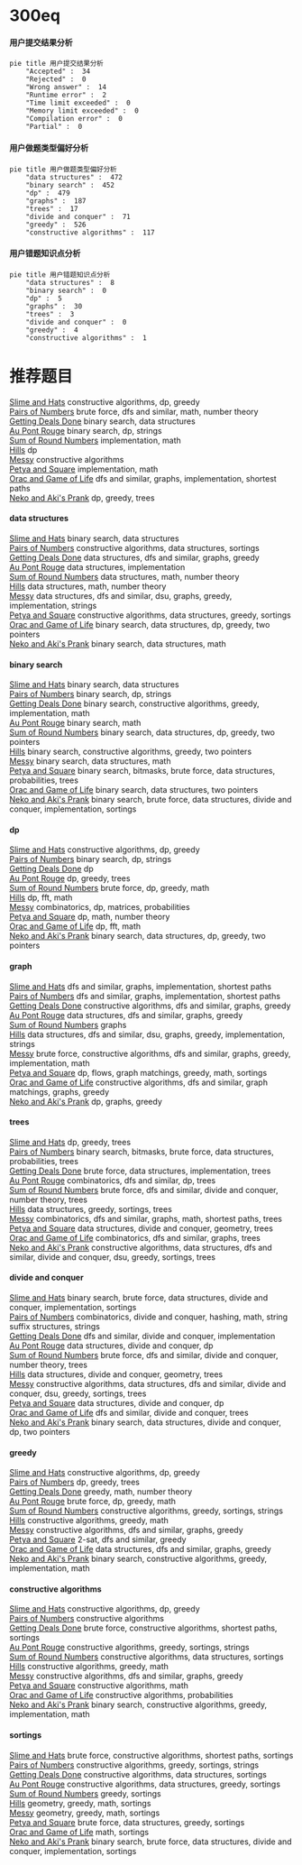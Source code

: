 # 300eq
<!-- tabs:start -->
#### **用户提交结果分析**

```mermaid
pie title 用户提交结果分析
    "Accepted" :  34
    "Rejected" :  0
    "Wrong answer" :  14
    "Runtime error" :  2
    "Time limit exceeded" :  0
    "Memory limit exceeded" :  0
    "Compilation error" :  0
    "Partial" :  0
```
#### **用户做题类型偏好分析**

```mermaid
pie title 用户做题类型偏好分析
    "data structures" :  472
    "binary search" :  452
    "dp" :  479
    "graphs" :  187
    "trees" :  17
    "divide and conquer" :  71
    "greedy" :  526
    "constructive algorithms" :  117
```
#### **用户错题知识点分析**

```mermaid
pie title 用户错题知识点分析
    "data structures" :  8
    "binary search" :  0
    "dp" :  5
    "graphs" :  30
    "trees" :  3
    "divide and conquer" :  0
    "greedy" :  4
    "constructive algorithms" :  1
```
<!-- tabs:end -->
# 推荐题目
[Slime and Hats](http://codeforces.com/problemset/problem/1349/E)		constructive algorithms,
                        dp,
                        greedy		  
[Pairs of Numbers](http://codeforces.com/problemset/problem/134/B)		brute force,
                        dfs and similar,
                        math,
                        number theory		  
[Getting Deals Done](http://codeforces.com/problemset/problem/1070/E)		binary search,
                        data structures		  
[Au Pont Rouge](http://codeforces.com/problemset/problem/1310/C)		binary search,
                        dp,
                        strings		  
[Sum of Round Numbers](https://codeforces.com/contest/1347/problem/C)		implementation,
                        math		  
[Hills](http://codeforces.com/problemset/problem/1012/C)		dp		  
[Messy](https://codeforces.com/contest/1262/problem/C)		constructive algorithms		  
[Petya and Square](http://codeforces.com/problemset/problem/112/B)		implementation,
                        math		  
[Orac and Game of Life](https://codeforces.com/contest/1350/problem/E)		dfs and similar,
                        graphs,
                        implementation,
                        shortest paths		  
[Neko and Aki's Prank](http://codeforces.com/problemset/problem/1152/D)		dp,
                        greedy,
                        trees		  
<!-- tabs:start -->
#### **data structures**
[Slime and Hats](http://codeforces.com/problemset/problem/1070/E)		binary search,
                        data structures		  
[Pairs of Numbers](http://codeforces.com/problemset/problem/1353/D)		constructive algorithms,
                        data structures,
                        sortings		  
[Getting Deals Done](http://codeforces.com/problemset/problem/1348/F)		data structures,
                        dfs and similar,
                        graphs,
                        greedy		  
[Au Pont Rouge](http://codeforces.com/problemset/problem/1351/C)		data structures,
                        implementation		  
[Sum of Round Numbers](http://codeforces.com/problemset/problem/1349/A)		data structures,
                        math,
                        number theory		  
[Hills](https://codeforces.com/contest/1350/problem/C)		data structures,
                        math,
                        number theory		  
[Messy](http://codeforces.com/problemset/problem/1213/F)		data structures,
                        dfs and similar,
                        dsu,
                        graphs,
                        greedy,
                        implementation,
                        strings		  
[Petya and Square](http://codeforces.com/problemset/problem/1348/B)		constructive algorithms,
                        data structures,
                        greedy,
                        sortings		  
[Orac and Game of Life](http://codeforces.com/problemset/problem/1492/C)		binary search,
                        data structures,
                        dp,
                        greedy,
                        two pointers		  
[Neko and Aki's Prank](http://codeforces.com/problemset/problem/1490/G)		binary search,
                        data structures,
                        math		  
#### **binary search**
[Slime and Hats](http://codeforces.com/problemset/problem/1070/E)		binary search,
                        data structures		  
[Pairs of Numbers](http://codeforces.com/problemset/problem/1310/C)		binary search,
                        dp,
                        strings		  
[Getting Deals Done](http://codeforces.com/problemset/problem/1348/D)		binary search,
                        constructive algorithms,
                        greedy,
                        implementation,
                        math		  
[Au Pont Rouge](http://codeforces.com/problemset/problem/1352/C)		binary search,
                        math		  
[Sum of Round Numbers](http://codeforces.com/problemset/problem/1492/C)		binary search,
                        data structures,
                        dp,
                        greedy,
                        two pointers		  
[Hills](http://codeforces.com/problemset/problem/1463/D)		binary search,
                        constructive algorithms,
                        greedy,
                        two pointers		  
[Messy](http://codeforces.com/problemset/problem/1490/G)		binary search,
                        data structures,
                        math		  
[Petya and Square](http://codeforces.com/problemset/problem/1479/D)		binary search,
                        bitmasks,
                        brute force,
                        data structures,
                        probabilities,
                        trees		  
[Orac and Game of Life](http://codeforces.com/problemset/problem/1436/E)		binary search,
                        data structures,
                        two pointers		  
[Neko and Aki's Prank](http://codeforces.com/problemset/problem/1461/D)		binary search,
                        brute force,
                        data structures,
                        divide and conquer,
                        implementation,
                        sortings		  
#### **dp**
[Slime and Hats](http://codeforces.com/problemset/problem/1349/E)		constructive algorithms,
                        dp,
                        greedy		  
[Pairs of Numbers](http://codeforces.com/problemset/problem/1310/C)		binary search,
                        dp,
                        strings		  
[Getting Deals Done](http://codeforces.com/problemset/problem/1012/C)		dp		  
[Au Pont Rouge](http://codeforces.com/problemset/problem/1152/D)		dp,
                        greedy,
                        trees		  
[Sum of Round Numbers](http://codeforces.com/problemset/problem/1348/E)		brute force,
                        dp,
                        greedy,
                        math		  
[Hills](http://codeforces.com/problemset/problem/1349/F2)		dp,
                        fft,
                        math		  
[Messy](http://codeforces.com/problemset/problem/1151/F)		combinatorics,
                        dp,
                        matrices,
                        probabilities		  
[Petya and Square](http://codeforces.com/problemset/problem/1350/B)		dp,
                        math,
                        number theory		  
[Orac and Game of Life](http://codeforces.com/problemset/problem/1349/F1)		dp,
                        fft,
                        math		  
[Neko and Aki's Prank](http://codeforces.com/problemset/problem/1492/C)		binary search,
                        data structures,
                        dp,
                        greedy,
                        two pointers		  
#### **graph**
[Slime and Hats](https://codeforces.com/contest/1350/problem/E)		dfs and similar,
                        graphs,
                        implementation,
                        shortest paths		  
[Pairs of Numbers](http://codeforces.com/problemset/problem/1349/C)		dfs and similar,
                        graphs,
                        implementation,
                        shortest paths		  
[Getting Deals Done](http://codeforces.com/problemset/problem/1325/F)		constructive algorithms,
                        dfs and similar,
                        graphs,
                        greedy		  
[Au Pont Rouge](http://codeforces.com/problemset/problem/1348/F)		data structures,
                        dfs and similar,
                        graphs,
                        greedy		  
[Sum of Round Numbers](http://codeforces.com/problemset/problem/1133/F1)		graphs		  
[Hills](http://codeforces.com/problemset/problem/1213/F)		data structures,
                        dfs and similar,
                        dsu,
                        graphs,
                        greedy,
                        implementation,
                        strings		  
[Messy](http://codeforces.com/problemset/problem/1487/C)		brute force,
                        constructive algorithms,
                        dfs and similar,
                        graphs,
                        greedy,
                        implementation,
                        math		  
[Petya and Square](http://codeforces.com/problemset/problem/1437/C)		dp,
                        flows,
                        graph matchings,
                        greedy,
                        math,
                        sortings		  
[Orac and Game of Life](http://codeforces.com/problemset/problem/1470/D)		constructive algorithms,
                        dfs and similar,
                        graph matchings,
                        graphs,
                        greedy		  
[Neko and Aki's Prank](http://codeforces.com/problemset/problem/1476/C)		dp,
                        graphs,
                        greedy		  
#### **trees**
[Slime and Hats](http://codeforces.com/problemset/problem/1152/D)		dp,
                        greedy,
                        trees		  
[Pairs of Numbers](http://codeforces.com/problemset/problem/1479/D)		binary search,
                        bitmasks,
                        brute force,
                        data structures,
                        probabilities,
                        trees		  
[Getting Deals Done](http://codeforces.com/problemset/problem/1511/C)		brute force,
                        data structures,
                        implementation,
                        trees		  
[Au Pont Rouge](http://codeforces.com/problemset/problem/1499/F)		combinatorics,
                        dfs and similar,
                        dp,
                        trees		  
[Sum of Round Numbers](http://codeforces.com/problemset/problem/1491/E)		brute force,
                        dfs and similar,
                        divide and conquer,
                        number theory,
                        trees		  
[Hills](http://codeforces.com/problemset/problem/1466/D)		data structures,
                        greedy,
                        sortings,
                        trees		  
[Messy](http://codeforces.com/problemset/problem/1495/D)		combinatorics,
                        dfs and similar,
                        graphs,
                        math,
                        shortest paths,
                        trees		  
[Petya and Square](http://codeforces.com/problemset/problem/1303/G)		data structures,
                        divide and conquer,
                        geometry,
                        trees		  
[Orac and Game of Life](http://codeforces.com/problemset/problem/1454/E)		combinatorics,
                        dfs and similar,
                        graphs,
                        trees		  
[Neko and Aki's Prank](http://codeforces.com/problemset/problem/1494/D)		constructive algorithms,
                        data structures,
                        dfs and similar,
                        divide and conquer,
                        dsu,
                        greedy,
                        sortings,
                        trees		  
#### **divide and conquer**
[Slime and Hats](http://codeforces.com/problemset/problem/1461/D)		binary search,
                        brute force,
                        data structures,
                        divide and conquer,
                        implementation,
                        sortings		  
[Pairs of Numbers](http://codeforces.com/problemset/problem/1466/G)		combinatorics,
                        divide and conquer,
                        hashing,
                        math,
                        string suffix structures,
                        strings		  
[Getting Deals Done](http://codeforces.com/problemset/problem/1490/D)		dfs and similar,
                        divide and conquer,
                        implementation		  
[Au Pont Rouge](https://codeforces.com/contest/1483/problem/C)		data structures,
                        divide and conquer,
                        dp		  
[Sum of Round Numbers](http://codeforces.com/problemset/problem/1491/E)		brute force,
                        dfs and similar,
                        divide and conquer,
                        number theory,
                        trees		  
[Hills](http://codeforces.com/problemset/problem/1303/G)		data structures,
                        divide and conquer,
                        geometry,
                        trees		  
[Messy](http://codeforces.com/problemset/problem/1494/D)		constructive algorithms,
                        data structures,
                        dfs and similar,
                        divide and conquer,
                        dsu,
                        greedy,
                        sortings,
                        trees		  
[Petya and Square](http://codeforces.com/problemset/problem/1482/E)		data structures,
                        divide and conquer,
                        dp		  
[Orac and Game of Life](http://codeforces.com/problemset/problem/566/C)		dfs and similar,
                        divide and conquer,
                        trees		  
[Neko and Aki's Prank](http://codeforces.com/problemset/problem/1428/F)		binary search,
                        data structures,
                        divide and conquer,
                        dp,
                        two pointers		  
#### **greedy**
[Slime and Hats](http://codeforces.com/problemset/problem/1349/E)		constructive algorithms,
                        dp,
                        greedy		  
[Pairs of Numbers](http://codeforces.com/problemset/problem/1152/D)		dp,
                        greedy,
                        trees		  
[Getting Deals Done](http://codeforces.com/problemset/problem/1062/B)		greedy,
                        math,
                        number theory		  
[Au Pont Rouge](http://codeforces.com/problemset/problem/1348/E)		brute force,
                        dp,
                        greedy,
                        math		  
[Sum of Round Numbers](http://codeforces.com/problemset/problem/1348/C)		constructive algorithms,
                        greedy,
                        sortings,
                        strings		  
[Hills](https://codeforces.com/contest/1350/problem/D)		constructive algorithms,
                        greedy,
                        math		  
[Messy](http://codeforces.com/problemset/problem/1325/F)		constructive algorithms,
                        dfs and similar,
                        graphs,
                        greedy		  
[Petya and Square](http://codeforces.com/problemset/problem/1218/I)		2-sat,
                        dfs and similar,
                        greedy		  
[Orac and Game of Life](http://codeforces.com/problemset/problem/1348/F)		data structures,
                        dfs and similar,
                        graphs,
                        greedy		  
[Neko and Aki's Prank](http://codeforces.com/problemset/problem/1348/D)		binary search,
                        constructive algorithms,
                        greedy,
                        implementation,
                        math		  
#### **constructive algorithms**
[Slime and Hats](http://codeforces.com/problemset/problem/1349/E)		constructive algorithms,
                        dp,
                        greedy		  
[Pairs of Numbers](https://codeforces.com/contest/1262/problem/C)		constructive algorithms		  
[Getting Deals Done](http://codeforces.com/problemset/problem/1196/F)		brute force,
                        constructive algorithms,
                        shortest paths,
                        sortings		  
[Au Pont Rouge](http://codeforces.com/problemset/problem/1348/C)		constructive algorithms,
                        greedy,
                        sortings,
                        strings		  
[Sum of Round Numbers](http://codeforces.com/problemset/problem/1353/D)		constructive algorithms,
                        data structures,
                        sortings		  
[Hills](https://codeforces.com/contest/1350/problem/D)		constructive algorithms,
                        greedy,
                        math		  
[Messy](http://codeforces.com/problemset/problem/1325/F)		constructive algorithms,
                        dfs and similar,
                        graphs,
                        greedy		  
[Petya and Square](http://codeforces.com/problemset/problem/1352/B)		constructive algorithms,
                        math		  
[Orac and Game of Life](https://codeforces.com/contest/1347/problem/E)		constructive algorithms,
                        probabilities		  
[Neko and Aki's Prank](http://codeforces.com/problemset/problem/1348/D)		binary search,
                        constructive algorithms,
                        greedy,
                        implementation,
                        math		  
#### **sortings**
[Slime and Hats](http://codeforces.com/problemset/problem/1196/F)		brute force,
                        constructive algorithms,
                        shortest paths,
                        sortings		  
[Pairs of Numbers](http://codeforces.com/problemset/problem/1348/C)		constructive algorithms,
                        greedy,
                        sortings,
                        strings		  
[Getting Deals Done](http://codeforces.com/problemset/problem/1353/D)		constructive algorithms,
                        data structures,
                        sortings		  
[Au Pont Rouge](http://codeforces.com/problemset/problem/1348/B)		constructive algorithms,
                        data structures,
                        greedy,
                        sortings		  
[Sum of Round Numbers](http://codeforces.com/problemset/problem/1353/B)		greedy,
                        sortings		  
[Hills](https://codeforces.com/contest/1496/problem/C)		geometry,
                        greedy,
                        math,
                        sortings		  
[Messy](http://codeforces.com/problemset/problem/1495/A)		geometry,
                        greedy,
                        math,
                        sortings		  
[Petya and Square](http://codeforces.com/problemset/problem/1497/A)		brute force,
                        data structures,
                        greedy,
                        sortings		  
[Orac and Game of Life](http://codeforces.com/problemset/problem/1427/A)		math,
                        sortings		  
[Neko and Aki's Prank](http://codeforces.com/problemset/problem/1461/D)		binary search,
                        brute force,
                        data structures,
                        divide and conquer,
                        implementation,
                        sortings		  
<!-- tabs:end -->
